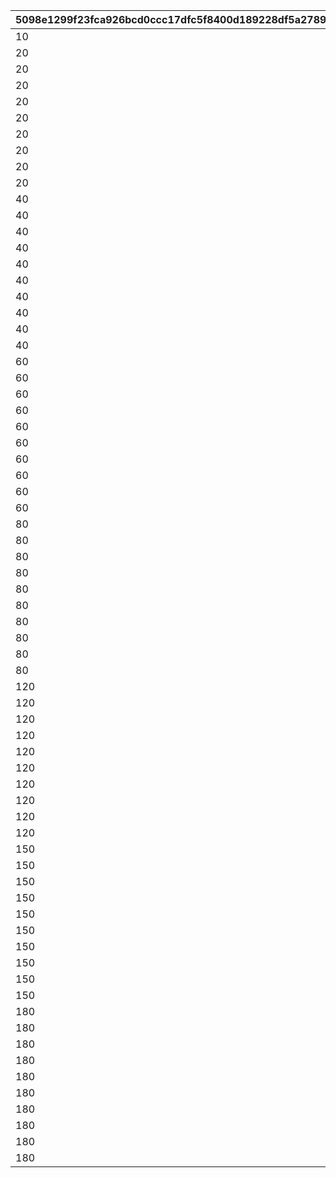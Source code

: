 |5098e1299f23fca926bcd0ccc17dfc5f8400d189228df5a27898acde3fd5dd9a|2f76facbd675d3d49ccef2decbb159226b7a576e889ca90c5cc682675b7eadd6|9c70fd832ae53abd8541232e974071cb5fae0cbb2cee442da51fe265b1b9e0d2|3def2c47d20d48b1ebb054a72b791b9bc15c8be3662d6c3bbf0b42f00c95b265|59b0cc8d685c1c2cf8b5085dbca5b60e0326a53c57dcccc9b256ac39fcf2ef7a|cac333687250634c82faf762aff6009bd751e226356da47e66f4cfde2749ea98|4025fc5b75907273ec2ccae3d07f159f1ff615467a5a87499d213cdff6e0d7d8|954bcbf89595577be20f03ab65f47ae4f88557a8689cb5847bf42b6978c7849f|3d88184ebb1affc68f6a04601033f1e317b95f5c61a511186696f01f1b9fbabc|19745bfd9cb9e88cfe9eeb5dcad2392e0b9034f9c3e4fcaaf71db629f43549a5|
| --- | --- | --- | --- | --- | --- | --- | --- | --- | --- |
|10|90043|0|30000|1|10000|1|0|90001|12000|
|20|90047|0|30000|2|10000|2|0|90002|24000|
|20|90047|0|30000|3|10000|3|0|90002|24000|
|20|90047|0|30000|4|10000|4|0|90002|24000|
|20|90047|0|30000|5|10000|5|0|90002|24000|
|20|90047|0|30000|6|10000|6|0|90002|24000|
|20|90047|0|30000|7|10000|7|0|90002|24000|
|20|90047|0|30000|8|10000|8|0|90002|24000|
|20|90047|0|30000|9|10000|9|0|90002|24000|
|20|90047|1|30000|10|10000|10|0|90002|24000|
|40|90051|2|30000|11|10000|11|90011|90003|48000|
|40|90051|3|30000|12|10000|12|90011|90003|48000|
|40|90051|4|30000|13|10000|13|90011|90003|48000|
|40|90051|5|30000|14|10000|14|90011|90003|48000|
|40|90051|6|30000|15|10000|15|90011|90003|48000|
|40|90051|7|30000|16|10000|16|90011|90003|48000|
|40|90051|8|30000|17|10000|17|90011|90003|48000|
|40|90051|9|30000|18|10000|18|90011|90003|48000|
|40|90051|10|30000|19|10000|19|90011|90003|48000|
|40|90051|11|30000|20|10000|20|90011|90003|48000|
|60|90055|12|30000|21|10000|21|90015|90004|72000|
|60|90055|13|30000|22|10000|22|90015|90004|72000|
|60|90055|14|30000|23|10000|23|90015|90004|72000|
|60|90055|15|30000|24|10000|24|90015|90004|72000|
|60|90055|16|30000|25|10000|25|90015|90004|72000|
|60|90055|17|30000|26|10000|26|90015|90004|72000|
|60|90055|18|30000|27|10000|27|90015|90004|72000|
|60|90055|19|30000|28|10000|28|90015|90004|72000|
|60|90055|20|30000|29|10000|29|90015|90004|72000|
|60|90055|21|30000|30|10000|30|90015|90004|72000|
|80|90059|22|30000|31|10000|31|90015|90005|96000|
|80|90059|23|30000|32|10000|32|90015|90005|96000|
|80|90059|24|30000|33|10000|33|90015|90005|96000|
|80|90059|25|30000|34|10000|34|90015|90005|96000|
|80|90059|26|30000|35|10000|35|90015|90005|96000|
|80|90059|27|30000|36|10000|36|90015|90005|96000|
|80|90059|28|30000|37|10000|37|90015|90005|96000|
|80|90059|29|30000|38|10000|38|90015|90005|96000|
|80|90059|30|30000|39|10000|39|90015|90005|96000|
|80|90059|31|30000|40|10000|40|90015|90005|96000|
|120|90063|33|30000|41|10000|41|90017|90005|144000|
|120|90063|35|30000|42|10000|42|90017|90005|144000|
|120|90063|37|30000|43|10000|43|90017|90005|144000|
|120|90063|39|30000|44|10000|44|90017|90005|144000|
|120|90063|41|30000|45|10000|45|90017|90005|144000|
|120|90063|43|30000|46|10000|46|90017|90005|144000|
|120|90063|45|30000|47|10000|47|90017|90005|144000|
|120|90063|47|30000|48|10000|48|90017|90005|144000|
|120|90063|49|30000|49|10000|49|90017|90005|144000|
|120|90063|51|30000|50|10000|50|90017|90005|144000|
|150|90067|53|30000|51|10000|51|90019|90006|180000|
|150|90067|55|30000|52|10000|52|90019|90006|180000|
|150|90067|57|30000|53|10000|53|90019|90006|180000|
|150|90067|59|30000|54|10000|54|90019|90006|180000|
|150|90067|61|30000|55|10000|55|90019|90006|180000|
|150|90067|63|30000|56|10000|56|90019|90006|180000|
|150|90067|65|30000|57|10000|57|90019|90006|180000|
|150|90067|67|30000|58|10000|58|90019|90006|180000|
|150|90067|69|30000|59|10000|59|90019|90006|180000|
|150|90067|71|30000|60|10000|60|90019|90006|180000|
|180|90071|74|30000|61|10000|61|90021|90007|216000|
|180|90071|77|30000|62|10000|62|90021|90007|216000|
|180|90071|80|30000|63|10000|63|90021|90007|216000|
|180|90071|83|30000|64|10000|64|90021|90007|216000|
|180|90071|86|30000|65|10000|65|90021|90007|216000|
|180|90071|89|30000|66|10000|66|90021|90007|216000|
|180|90071|92|30000|67|10000|67|90021|90007|216000|
|180|90071|95|30000|68|10000|68|90021|90007|216000|
|180|90071|98|30000|69|10000|69|90021|90007|216000|
|180|90071|101|30000|70|10000|70|90021|90007|216000|
